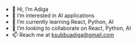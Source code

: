 - 👋 Hi, I’m Adiga
- 👀 I’m interested in AI applications
- 🌱 I’m currently learning React, Python, AI
- 💞️ I’m looking to collaborate on React, Python, AI
- 📫 Reach me at ksubbuadiga@gmail.com

<!---
KSAdiga/KSAdiga is a ✨ special ✨ repository because its `README.md` (this file) appears on your GitHub profile.
You can click the Preview link to take a look at your changes.
--->
